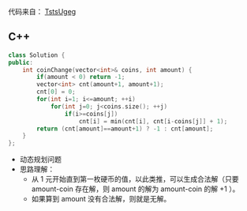 代码来自： [TstsUgeg](https://blog.csdn.net/tstsugeg/article/details/50417850)

## C++

```C++
class Solution {
public:
    int coinChange(vector<int>& coins, int amount) {  
        if(amount < 0) return -1;  
        vector<int> cnt(amount+1, amount+1);  
        cnt[0] = 0;  
        for(int i=1; i<=amount; ++i)
            for(int j=0; j<coins.size(); ++j)  
                if(i>=coins[j])
                    cnt[i] = min(cnt[i], cnt[i-coins[j]] + 1); 
        return (cnt[amount]==amount+1) ? -1 : cnt[amount];  
    }
};
```

- 动态规划问题
- 思路理解：
    - 从 1 元开始直到第一枚硬币的值，以此类推，可以生成合法解（只要 amount-coin 存在解，则 amount 的解为 amount-coin 的解 +1 ）。
    - 如果算到 amount 没有合法解，则就是无解。
